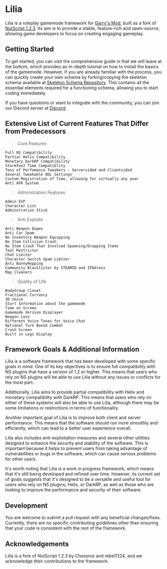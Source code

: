 # Lilia
 
Lilia is a roleplay gamemode framework for [Garry's Mod](https://gmod.facepunch.com/), built as a fork of [NutScript 1.2.3](https://github.com/NutScript/NutScript). Its aim is to provide a stable, feature-rich and open-source, allowing game developers to focus on creating engaging gameplay.

## Getting Started

To get started, you can visit the comprehensive guide in that we will leave at the bottom, which provides an in-depth tutorial on how to install the basics of the gamemode. However, if you are already familiar with the process, you can quickly create your own schema by forking/copying the skeleton schema available at [Skeleton Schema Repository](https://github.com/bleonheart/Lilia-Skeleton-Schema). This contains all the essential elements required for a functioning schema, allowing you to start coding immediately.

If you have questions or want to integrate with the community, you can join our Discord server at [Discord](https://discord.gg/RTcVq92HsH).

## Extensive List of Current Features That Differ from Predecessors

> Core Features
```
Full NS Compatibility 
Partial Helix Compatibility
Monetary DarkRP Compatibility
Stormfox2 Time Compatiblity
Tons of Perfomance Tweakers - Serversided and Clientsided
Several Tweakable QOL Settings 
Custom Registration of Time, allowing for virtually any year
Anti AFK System
```

> Adminstration Features
```
Admin ESP
Character List
Adminstration Stick
```

> Anti Exploits
```
Anti Weapon Dupes
Anti Car Spam
No Inventory Weapon Equipping
No Item Collision Crash
No Item Crash That Involved Spawning/Dropping Items
Tool Restrictor
Chat Limiter
Character Switch Spam Limiter
Anti BunnyHopping
Community Blacklister by STEAMID and IPAdress
Map Cleaners
```

> Quality of Life
```
BodyGroup Closet
Fractional Currency
3D Voice
Start Information about the gamemode
Time on Screen
Gamemode Version Displayer
Weapon Loss
Different Voice Tones for Voice Chat
Optional Turn Based Combat
Crash Screen
Built in Legs Display
```

## Framework Goals & Additional Information

Lilia is a software framework that has been developed with some specific goals in mind. One of its key objectives is to ensure full compatibility with NS plugins that have a version of 1.2 or higher. This means that users who rely on NS plugins will be able to use Lilia without any issues or conflicts for the most part.

Additionally, Lilia aims to provide partial compatibility with Helix and monetary compatibility with DarkRP. This means that users who rely on either of these systems will also be able to use Lilia, although there may be some limitations or restrictions in terms of functionality.

Another important goal of Lilia is to improve both client and server performance. This means that the software should run more smoothly and efficiently, which can lead to a better user experience overall.

Lilia also includes anti-exploitation measures and several other utilities designed to enhance the security and stability of the software. This is important because it helps to prevent users from taking advantage of vulnerabilities or bugs in the software, which can cause serious problems for other users.

It's worth noting that Lilia is a work in progress framework, which means that it's still being developed and refined over time. However, its current set of goals suggests that it's designed to be a versatile and useful tool for users who rely on NS plugins, Helix, or DarkRP, as well as those who are looking to improve the performance and security of their software.

## Development

You are welcome to submit a pull request with any beneficial changes/fixes. Currently, there are no specific contributing guidelines other than ensuring that your code is consistent with the rest of the framework.


## Acknowledgements

Lilia is a fork of NutScript 1.2.3 by Chessnut and rebel1324, and we acknowledge their contributions to the framework.
